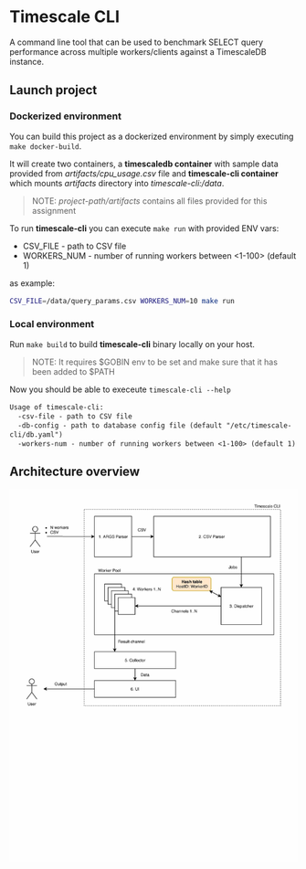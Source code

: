 # Timescale CLI

A command line tool that can be used to benchmark SELECT query performance across multiple workers/clients against a TimescaleDB instance.

## Launch project

### Dockerized environment

You can build this project as a dockerized environment by simply executing `make docker-build`.

It will create two containers, a **timescaledb container** with sample data provided from *artifacts/cpu_usage.csv* file and **timescale-cli container** which mounts *artifacts* directory into *timescale-cli:/data*.

> NOTE: *project-path/artifacts* contains all files provided for this assignment

To run **timescale-cli** you can execute `make run` with provided ENV vars:

* CSV_FILE - path to CSV file
* WORKERS_NUM - number of running workers between <1-100> (default 1)

as example:

```sh
CSV_FILE=/data/query_params.csv WORKERS_NUM=10 make run
```

### Local environment

Run `make build` to build **timescale-cli** binary locally on your host.

> NOTE: It requires $GOBIN env to be set and make sure that it has been added to $PATH

Now you should be able to execeute `timescale-cli --help`

```
Usage of timescale-cli:
  -csv-file - path to CSV file
  -db-config - path to database config file (default "/etc/timescale-cli/db.yaml")
  -workers-num - number of running workers between <1-100> (default 1)
```

## Architecture overview

![Architecture](arch.png)